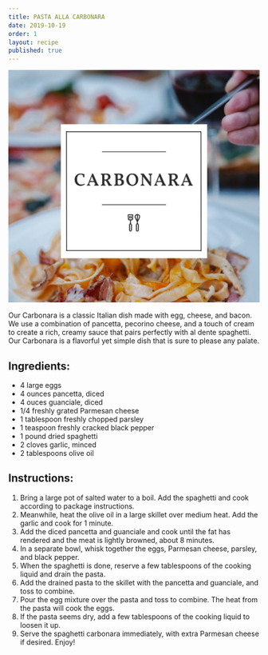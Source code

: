 ```yaml
---
title: PASTA ALLA CARBONARA
date: 2019-10-19
order: 1
layout: recipe
published: true
---
```

![](../uploads/carb.jpg)

Our Carbonara is a classic Italian dish made with egg, cheese, and bacon. We use a combination of pancetta, pecorino cheese, and a touch of cream to create a rich, creamy sauce that pairs perfectly with al dente spaghetti. Our Carbonara is a flavorful yet simple dish that is sure to please any palate.

## Ingredients:

* 4 large eggs
* 4 ounces pancetta, diced
* 4 ouces guanciale, diced
* 1/4 freshly grated Parmesan cheese
* 1 tablespoon freshly chopped parsley
* 1 teaspoon freshly cracked black pepper
* 1 pound dried spaghetti
* 2 cloves garlic, minced
* 2 tablespoons olive oil

## Instructions:

1. Bring a large pot of salted water to a boil. Add the spaghetti and cook according to package instructions. 
2. Meanwhile, heat the olive oil in a large skillet over medium heat. Add the garlic and cook for 1 minute. 
3. Add the diced pancetta and guanciale and cook until the fat has rendered and the meat is lightly browned, about 8 minutes. 
4. In a separate bowl, whisk together the eggs, Parmesan cheese, parsley, and black pepper. 
5. When the spaghetti is done, reserve a few tablespoons of the cooking liquid and drain the pasta. 
6. Add the drained pasta to the skillet with the pancetta and guanciale, and toss to combine. 
7. Pour the egg mixture over the pasta and toss to combine. The heat from the pasta will cook the eggs. 
8. If the pasta seems dry, add a few tablespoons of the cooking liquid to loosen it up. 
9. Serve the spaghetti carbonara immediately, with extra Parmesan cheese if desired. Enjoy!